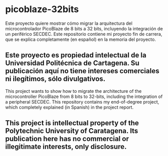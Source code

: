# picoblaze-32bits
Este proyecto quiere mostrar cómo migrar la arquitectura del microcontrolador PicoBlaze de 8 bits a 32 bits, incluyendo la integración de un periférico SECDEC.
Este repositorio contiene mi proyecto fin de carrera, que se explica completamente (en español) en la memoria del proyecto.

## Este proyecto es propiedad intelectual de la Universidad Politécnica de Cartagena. Su publicación aquí no tiene intereses comerciales ni ilegítimos, sólo divulgativos.

This project wants to show how to migrate the architecture of the microcontroller PicoBlaze from 8 bits to 32-bits, including the integration of a peripheral SECDEC.
This repository contains my end-of-degree project, which completely explained (in Spanish) in the project report.

## This project is intellectual property of the Polytechnic University of Caratagena. Its publication here has no commercial or illegitimate interests, only disclosure.
